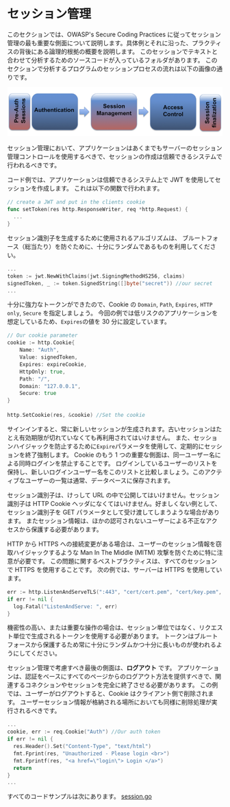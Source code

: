 セッション管理
===========

このセクションでは、OWASP's Secure Coding Practices に従ってセッション管理の最も重要な側面について説明します。具体例とそれに沿った、プラクティスの背後にある論理的根拠の概要を説明します。
このセッションでテキストと合わせて分析するためのソースコードが入っているフォルダがあります。
このセクションで分析するプログラムのセッションプロセスの流れは以下の画像の通りです。

![SessionManagementOverview](img/SessionManagementOverview.png)

セッション管理において、アプリケーションはあくまでもサーバーのセッション管理コントロールを使用するべきで、セッションの作成は信頼できるシステムで行われるべきです。

コード例では、アプリケーションは信頼できるシステム上で JWT を使用してセッションを作成します。
これは以下の関数で行われます。

```go
// create a JWT and put in the clients cookie
func setToken(res http.ResponseWriter, req *http.Request) {
  ...
}
```

セッション識別子を生成するために使用されるアルゴリズムは、
ブルートフォース（総当たり）を防ぐために、十分にランダムであるものを利用してください。

```go
...
token := jwt.NewWithClaims(jwt.SigningMethodHS256, claims)
signedToken, _ := token.SignedString([]byte("secret")) //our secret
...
```

十分に強力なトークンができたので、Cookie の `Domain`, `Path`, `Expires`, `HTTP only`, `Secure` を指定しましょう。
今回の例では低リスクのアプリケーションを想定しているため、`Expires`の値を 30 分に設定しています。

```go
// Our cookie parameter
cookie := http.Cookie{
    Name: "Auth",
    Value: signedToken,
    Expires: expireCookie,
    HttpOnly: true,
    Path: "/",
    Domain: "127.0.0.1",
    Secure: true
}

http.SetCookie(res, &cookie) //Set the cookie
```

サインインすると、常に新しいセッションが生成されます。古いセッションはたとえ有効期限が切れていなくても再利用されてはいけません。
また、セッションハイジャックを防止するために`Expire`パラメータを使用して、定期的にセッションを終了強制します。
Cookie のもう 1 つの重要な側面は、同一ユーザー名による同時ログインを禁止することです。
ログインしているユーザーのリストを保持し、新しいログインユーザー名をこのリストと比較しましょう。このアクティブなユーザーの一覧は通常、データベースに保存されます。

セッション識別子は、けっして URL の中で公開してはいけません。セッション識別子は
HTTP Cookie ヘッダになくてはいけません。好ましくない例として、セッション識別子を GET パラメータとして受け渡してしまうような場合があります。
またセッション情報は、ほかの認可されないユーザーによる不正なアクセスから保護する必要があります。

HTTP から HTTPS への接続変更がある場合は、ユーザーのセッション情報を窃取ハイジャックするような Man In The Middle (MITM) 攻撃を防ぐために特に注意が必要です。
この問題に関するベストプラクティスは、すべてのセッションで HTTPS を使用することです。
次の例では、サーバーは HTTPS を使用しています。

```go
err := http.ListenAndServeTLS(":443", "cert/cert.pem", "cert/key.pem", nil)
if err != nil {
  log.Fatal("ListenAndServe: ", err)
}
```

機密性の高い、または重要な操作の場合は、セッション単位ではなく、リクエスト単位で生成されるトークンを使用する必要があります。
トークンはブルートフォースから保護するため常に十分にランダムかつ十分に長いものが使われるようにしてください。

セッション管理で考慮すべき最後の側面は、**ログアウト** です。
アプリケーションは、認証をベースにすべてのページからのログアウト方法を提供すべきで、関連するコネクションやセッションを完全に終了させる必要があります。
この例では、ユーザーがログアウトすると、Cookie はクライアント側で削除されます。
ユーザーセッション情報が格納される場所においても同様に削除処理が実行されるべきです。

```go
...
cookie, err := req.Cookie("Auth") //Our auth token
if err != nil {
  res.Header().Set("Content-Type", "text/html")
  fmt.Fprint(res, "Unauthorized - Please login <br>")
  fmt.Fprintf(res, "<a href=\"login\"> Login </a>")
  return
}
...
```
すべてのコードサンプルは次にあります。 [session.go](session.go)
